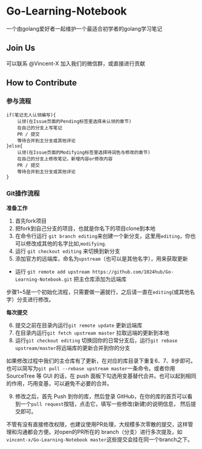 # Go-Learning-Notebook

一个由golang爱好者一起维护一个最适合初学者的golang学习笔记



##  Join Us

可以联系 @Vincent-X 加入我们的微信群，或直接进行贡献



## How to Contribute

### 参与流程
```
if(笔记无人认领编写){
	认领(在Issue页面的Pending标签里选择未认领的章节)
	在自己的分支上写笔记
	PR / 提交
	等待合并到主分支或其他评论	
}else{
	认领(在Issue页面的Modifying标签里选择待润色与修改的章节)
	在自己的分支上修改笔记，新增内容or修改内容
	PR / 提交
	等待合并到主分支或其他评论
}
```



### Git操作流程

**准备工作**
1. 首先fork项目
2. 把fork到自己分支的项目，也就是你名下的项目clone到本地
3. 在命令行运行 `git branch editing`来创建一个新分支，这里用`editing`，你也可以修改成其他的名字比如,`modifying`.
4. 运行 `git checkout editing` 来切换到新分支
5. 添加官方的远端库，命名为`upstream`（也可以是其他名字），用来获取更新
  * 运行 `git remote add upstream https://github.com/1024hub/Go-Learning-Notebook.git` 把主仓库添加为远端库

步骤1~5是一个初始化流程，只需要做一遍就行，之后请一直在`editing`(或其他名字）分支进行修改。

**每次提交**

6. 提交之前在目录内运行`git remote update` 更新远端库
7. 在目录内运行`git fetch upstream master` 拉取远端的更新到本地
8. 运行`git checkout editing` 切换回你的日常分支后，运行`git rebase upstream/master`将远端库的更新合并到你的分支

如果修改过程中我们的主仓库有了更新，在对应的库目录下重复6、7、8步即可。也可以简写为`git pull --rebase upstream master`一条命令。或者你用 SourceTree 等 GUI 的话，在 push 面板下勾选用变基替代合并。也可以起到相同的作用，巧用变基，可以避免不必要的合并。

9. 修改之后，首先 Push 到你的库，然后登录 GitHub，在你的库的首页可以看到一个`pull request`按钮，点击它，填写一些修改(新建)的说明信息， 然后提交即可。

不管有没有直接修改权限，也建议使用PR处理，大规模多次零散的提交，这样管理和沟通都会方便。对open的PR所在的 branch（分支）进行多次提及，如 `vincent-x/Go-Learning-Notebook master`这些提交会挂在同一个branch之下。